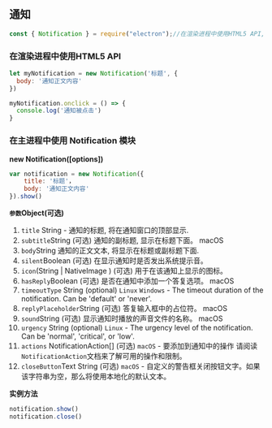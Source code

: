 ## 通知
```javascript
const { Notification } = require("electron");//在渲染进程中使用HTML5 API,在主进程中引入该模块
```

### 在渲染进程中使用HTML5 API

```javascript
let myNotification = new Notification('标题', {
  body: '通知正文内容'
})

myNotification.onclick = () => {
  console.log('通知被点击')
}
```
### 在主进程中使用 **Notification** 模块

**new Notification([options])**
```javascript
var notification = new Notification({
    title: '标题'，
    body: '通知正文内容'
}).show()
```
**<code>参数</code>Object(可选)**
1. <code>title</code> String - 通知的标题, 将在通知窗口的顶部显示.
2. <code>subtitle</code>String (可选) 通知的副标题, 显示在标题下面。 macOS
3. <code>body</code>String 通知的正文文本, 将显示在标题或副标题下面.
4. <code>silent</code>Boolean (可选) 在显示通知时是否发出系统提示音。
5. <code>icon</code>(String | NativeImage ) (可选) 用于在该通知上显示的图标。
6. <code>hasReply</code>Boolean (可选) 是否在通知中添加一个答复选项。 macOS
7. <code>timeoutType</code> String (optional) <code>Linux</code> <code>Windows</code> - The timeout duration of the notification. Can be 'default' or 'never'.
8. <code>replyPlaceholder</code>String (可选) 答复输入框中的占位符。 macOS
9. <code>sound</code>String (可选) 显示通知时播放的声音文件的名称。 macOS
10. <code>urgency</code> String (optional) <code>Linux</code> - The urgency level of the notification. Can be 'normal', 'critical', or 'low'.
11. <code>actions</code> NotificationAction[] (可选) <code>macOS</code> - 要添加到通知中的操作 请阅读 <code>NotificationAction</code>文档来了解可用的操作和限制。
12. <code>closeButton</code>Text String (可选) <code>macOS</code> - 自定义的警告框关闭按钮文字。如果该字符串为空，那么将使用本地化的默认文本。

**实例方法**
```javascript
notification.show()
notification.close()
```
